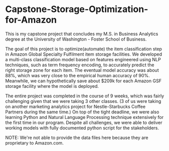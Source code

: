 # Capstone-Storage-Optimization-for-Amazon

This is my capstone project that concludes my M.S. in Business Analytics degree at the University of Washington - Foster School of Business.

The goal of this project is to optimize(automate) the item classification step in Amazon Global Specialty Fulfilment item storage facilities. We developed a multi-class classification model based on features engineered using NLP techniques, such as term frequency encoding, to accurately predict the right storage zone for each item. The eventual model accuracy was about 88%, which was very close to the empirical human accuracy of 90%. Meanwhile, we can hypothetically save about $209k for each Amazon GSF storage facility where the model is deployed. 

The entire project was completed in the course of 9 weeks, which was fairly challenging given that we were taking 3 other classes. (3 of us were taking on another marketing analytics project for Nestle-Starbucks Coffee Partners during the same time.) On top of the tight deadline, we were also learning Python and Natural Language Processing technique extensively for the first time in our program. Despite all challenges, we were able to deliver working models with fully documented python script for the stakeholders. 

NOTE: We're not able to provide the data files here because they are proprietary to Amazon.com. 

